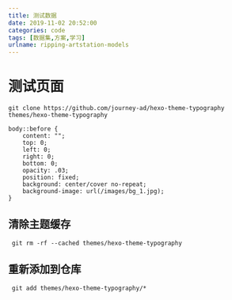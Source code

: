 ```yaml
---
title: 测试数据
date: 2019-11-02 20:52:00
categories: code
tags: [数据集,方案,学习]
urlname: ripping-artstation-models
---
```


# 测试页面
`git clone https://github.com/journey-ad/hexo-theme-typography themes/hexo-theme-typography`

```
body::before {
    content: "";
    top: 0;
    left: 0;
    right: 0;
    bottom: 0;
    opacity: .03;
    position: fixed;
    background: center/cover no-repeat;
    background-image: url(/images/bg_1.jpg);
}
```
## 清除主题缓存
` git rm -rf --cached themes/hexo-theme-typography`
## 重新添加到仓库
` git add themes/hexo-theme-typography/*`